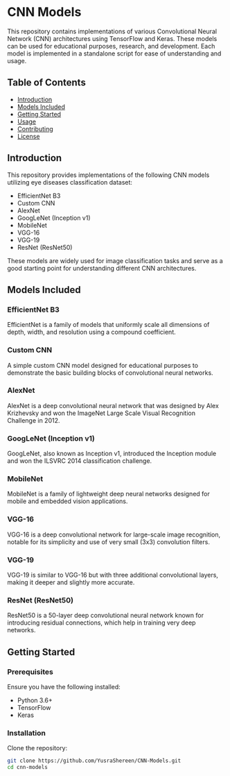 # CNN Models

This repository contains implementations of various Convolutional Neural Network (CNN) architectures using TensorFlow and Keras. These models can be used for educational purposes, research, and development. Each model is implemented in a standalone script for ease of understanding and usage.

## Table of Contents

- [Introduction](#introduction)
- [Models Included](#models-included)
- [Getting Started](#getting-started)
- [Usage](#usage)
- [Contributing](#contributing)
- [License](#license)

## Introduction

This repository provides implementations of the following CNN models utilizing eye diseases classification dataset:

- EfficientNet B3
- Custom CNN
- AlexNet
- GoogLeNet (Inception v1)
- MobileNet
- VGG-16
- VGG-19
- ResNet (ResNet50)

These models are widely used for image classification tasks and serve as a good starting point for understanding different CNN architectures.

## Models Included

### EfficientNet B3
EfficientNet is a family of models that uniformly scale all dimensions of depth, width, and resolution using a compound coefficient.

### Custom CNN
A simple custom CNN model designed for educational purposes to demonstrate the basic building blocks of convolutional neural networks.

### AlexNet
AlexNet is a deep convolutional neural network that was designed by Alex Krizhevsky and won the ImageNet Large Scale Visual Recognition Challenge in 2012.

### GoogLeNet (Inception v1)
GoogLeNet, also known as Inception v1, introduced the Inception module and won the ILSVRC 2014 classification challenge.

### MobileNet
MobileNet is a family of lightweight deep neural networks designed for mobile and embedded vision applications.

### VGG-16
VGG-16 is a deep convolutional network for large-scale image recognition, notable for its simplicity and use of very small (3x3) convolution filters.

### VGG-19
VGG-19 is similar to VGG-16 but with three additional convolutional layers, making it deeper and slightly more accurate.

### ResNet (ResNet50)
ResNet50 is a 50-layer deep convolutional neural network known for introducing residual connections, which help in training very deep networks.

## Getting Started

### Prerequisites

Ensure you have the following installed:

- Python 3.6+
- TensorFlow
- Keras

### Installation

Clone the repository:

```bash
git clone https://github.com/YusraShereen/CNN-Models.git
cd cnn-models
